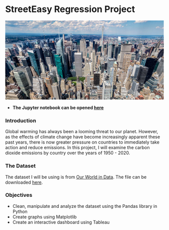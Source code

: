 # StreetEasy Regression Project

![nyc](images/nyc-buildings.jpg)

- **The Jupyter notebook can be opened [here](streeteasy_regression_project.ipynb)**

### Introduction

Global warming has always been a looming threat to our planet. However, as the effects of climate change have become increasingly apparent these past years, there is now greater pressure on countries to immediately take action and reduce emissions. In this project, I will examine the carbon dioxide emissions by country over the years of 1950 - 2020.

### The Dataset

The dataset I will be using is from [Our World in Data](https://ourworldindata.org/). The file can be downloaded [here](https://github.com/owid/co2-data).

### Objectives

- Clean, manipulate and analyze the dataset using the Pandas library in Python
- Create graphs using Matplotlib
- Create an interactive dashboard using Tableau

